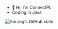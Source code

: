 - 👋 Hi, I’m ConnectPL
- Coding in Java

![Anurag's GitHub stats](https://github-readme-stats.vercel.app/api?username=ConnectPL&show_icons=true&theme=merko)


